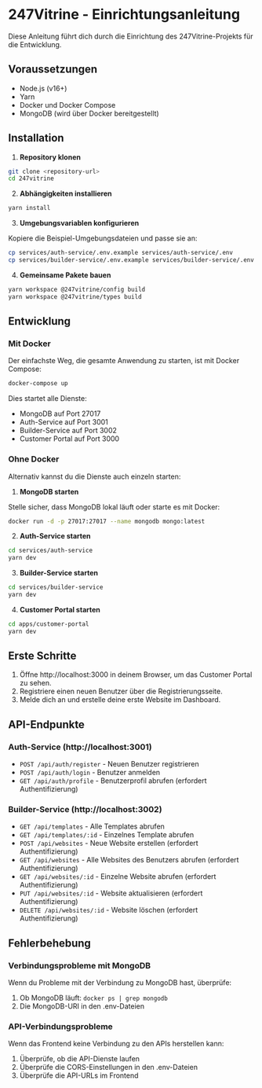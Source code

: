 # 247Vitrine - Einrichtungsanleitung

Diese Anleitung führt dich durch die Einrichtung des 247Vitrine-Projekts für die Entwicklung.

## Voraussetzungen

- Node.js (v16+)
- Yarn
- Docker und Docker Compose
- MongoDB (wird über Docker bereitgestellt)

## Installation

1. **Repository klonen**

```bash
git clone <repository-url>
cd 247vitrine
```

2. **Abhängigkeiten installieren**

```bash
yarn install
```

3. **Umgebungsvariablen konfigurieren**

Kopiere die Beispiel-Umgebungsdateien und passe sie an:

```bash
cp services/auth-service/.env.example services/auth-service/.env
cp services/builder-service/.env.example services/builder-service/.env
```

4. **Gemeinsame Pakete bauen**

```bash
yarn workspace @247vitrine/config build
yarn workspace @247vitrine/types build
```

## Entwicklung

### Mit Docker

Der einfachste Weg, die gesamte Anwendung zu starten, ist mit Docker Compose:

```bash
docker-compose up
```

Dies startet alle Dienste:
- MongoDB auf Port 27017
- Auth-Service auf Port 3001
- Builder-Service auf Port 3002
- Customer Portal auf Port 3000

### Ohne Docker

Alternativ kannst du die Dienste auch einzeln starten:

1. **MongoDB starten**

Stelle sicher, dass MongoDB lokal läuft oder starte es mit Docker:

```bash
docker run -d -p 27017:27017 --name mongodb mongo:latest
```

2. **Auth-Service starten**

```bash
cd services/auth-service
yarn dev
```

3. **Builder-Service starten**

```bash
cd services/builder-service
yarn dev
```

4. **Customer Portal starten**

```bash
cd apps/customer-portal
yarn dev
```

## Erste Schritte

1. Öffne http://localhost:3000 in deinem Browser, um das Customer Portal zu sehen.
2. Registriere einen neuen Benutzer über die Registrierungsseite.
3. Melde dich an und erstelle deine erste Website im Dashboard.

## API-Endpunkte

### Auth-Service (http://localhost:3001)

- `POST /api/auth/register` - Neuen Benutzer registrieren
- `POST /api/auth/login` - Benutzer anmelden
- `GET /api/auth/profile` - Benutzerprofil abrufen (erfordert Authentifizierung)

### Builder-Service (http://localhost:3002)

- `GET /api/templates` - Alle Templates abrufen
- `GET /api/templates/:id` - Einzelnes Template abrufen
- `POST /api/websites` - Neue Website erstellen (erfordert Authentifizierung)
- `GET /api/websites` - Alle Websites des Benutzers abrufen (erfordert Authentifizierung)
- `GET /api/websites/:id` - Einzelne Website abrufen (erfordert Authentifizierung)
- `PUT /api/websites/:id` - Website aktualisieren (erfordert Authentifizierung)
- `DELETE /api/websites/:id` - Website löschen (erfordert Authentifizierung)

## Fehlerbehebung

### Verbindungsprobleme mit MongoDB

Wenn du Probleme mit der Verbindung zu MongoDB hast, überprüfe:

1. Ob MongoDB läuft: `docker ps | grep mongodb`
2. Die MongoDB-URI in den .env-Dateien

### API-Verbindungsprobleme

Wenn das Frontend keine Verbindung zu den APIs herstellen kann:

1. Überprüfe, ob die API-Dienste laufen
2. Überprüfe die CORS-Einstellungen in den .env-Dateien
3. Überprüfe die API-URLs im Frontend
